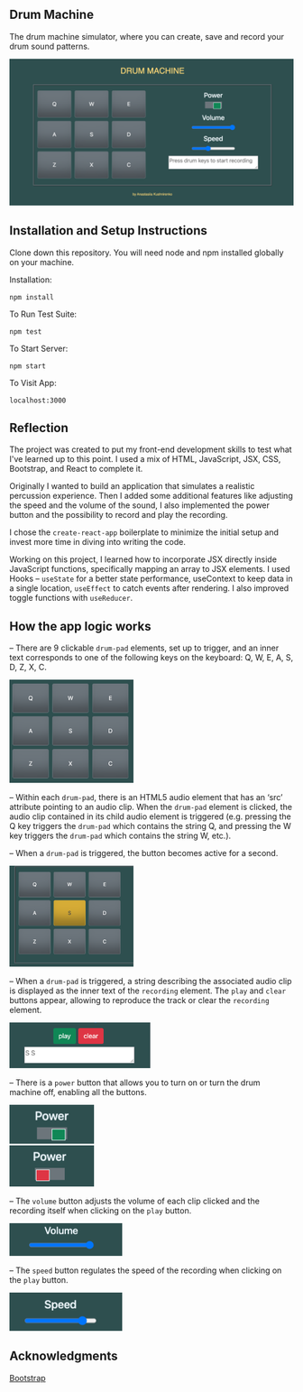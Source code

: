 ## Drum Machine 
The drum machine simulator, where you can create, save and record your drum sound patterns.

![Main](./Readme-images/main.png)

## Installation and Setup Instructions 
Clone down this repository. You will need node and npm installed globally on your machine.

Installation:  
```
npm install
```

To Run Test Suite:  
```
npm test
```

To Start Server:  
```
npm start
```

To Visit App:  
```
localhost:3000
```

## Reflection
The project was created to put my front-end development skills to test what I've learned up to this point. I used a mix of HTML, JavaScript, JSX, CSS, Bootstrap, and React to complete it. 

Originally I wanted to build an application that simulates a realistic percussion experience. Then I added some additional features like adjusting the speed and the volume of the sound, I also implemented the power button and the possibility to record and play the recording. 

I chose the `create-react-app` boilerplate to minimize the initial setup and invest more time in diving into writing the code. 

Working on this project, I learned how to incorporate JSX directly inside JavaScript functions, specifically mapping an array to JSX elements. I used Hooks – `useState` for a better state performance, useContext to keep data in a single location, `useEffect` to catch events after rendering. I also improved toggle functions with `useReducer`.


## How the app logic works
– There are 9 clickable `drum-pad` elements, set up to trigger, and an inner text corresponds to one of the following keys on the keyboard: Q, W, E, A, S, D, Z, X, C.
 
<img src="./readme-images/drum-pads.png" width="220">

– Within each `drum-pad`, there is an HTML5 audio element that has an ‘src’ attribute pointing to an audio clip. When the `drum-pad` element is clicked, the audio clip contained in its child audio element is triggered (e.g. pressing the Q key triggers the `drum-pad` which contains the string Q, and pressing the W key triggers the `drum-pad` which contains the string W, etc.).

– When a `drum-pad` is triggered, the button becomes active for a second.

<img src="./readme-images/active-button.png" width="220">

– When a `drum-pad` is triggered, a string describing the associated audio clip is displayed as the inner text of the `recording` element. The `play` and `clear` buttons appear, allowing to reproduce the track or clear the `recording` element.

<img src="./readme-images/recording.png" width="250">

– There is a `power` button that allows you to turn on or turn the drum machine off, enabling all the buttons.

<img src="./readme-images/power.png" width="150"><br>
<img src="./readme-images/power-off.png" width="150">

– The `volume` button adjusts the volume of each clip clicked and the recording itself when clicking on the `play` button.

<img src="./readme-images/volume.png" width="200">

– The `speed` button regulates the speed of the recording when clicking on the `play` button.

<img src="./readme-images/speed.png" width="200">


## Acknowledgments

[Bootstrap](https://getbootstrap.com/docs/4.0/getting-started/webpack/ ) 
